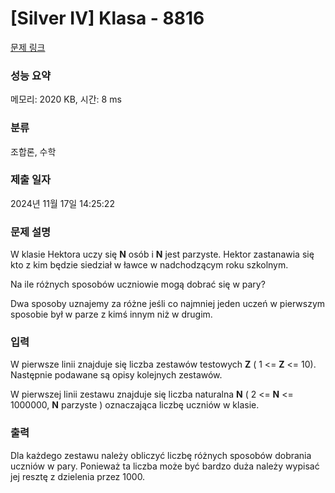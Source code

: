 # [Silver IV] Klasa - 8816 

[문제 링크](https://www.acmicpc.net/problem/8816) 

### 성능 요약

메모리: 2020 KB, 시간: 8 ms

### 분류

조합론, 수학

### 제출 일자

2024년 11월 17일 14:25:22

### 문제 설명

<p>W klasie Hektora uczy się <strong>N</strong> osób i <strong>N</strong> jest parzyste. Hektor zastanawia się kto z kim będzie siedział w ławce w nadchodzącym roku szkolnym.</p>

<p>Na ile różnych sposobów uczniowie mogą dobrać się w pary?</p>

<p>Dwa sposoby uznajemy za różne jeśli co najmniej jeden uczeń w pierwszym sposobie był w parze z kimś innym niż w drugim.</p>

### 입력 

 <p>W pierwsze linii znajduje się liczba zestawów testowych <strong>Z</strong> ( 1 <= <strong>Z</strong> <= 10). Następnie podawane są opisy kolejnych zestawów.</p>

<p>W pierwszej linii zestawu znajduje się liczba naturalna <strong>N</strong> ( 2 <= <strong>N</strong> <= 1000000, <strong>N</strong> parzyste ) oznaczająca liczbę uczniów w klasie.</p>

### 출력 

 <p>Dla każdego zestawu należy obliczyć liczbę różnych sposobów dobrania uczniów w pary. Ponieważ ta liczba może być bardzo duża należy wypisać jej resztę z dzielenia przez 1000.</p>

